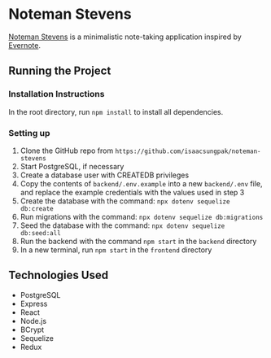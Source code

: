 # Noteman Stevens
[Noteman Stevens](https://noteman-stevens.herokuapp.com/) is a minimalistic note-taking application inspired by [Evernote](https://evernote.com/).

## Running the Project
### Installation Instructions
In the root directory, run `npm install` to install all dependencies.

### Setting up
1. Clone the GitHub repo from `https://github.com/isaacsungpak/noteman-stevens`
2. Start PostgreSQL, if necessary
3. Create a database user with CREATEDB privileges
4. Copy the contents of `backend/.env.example` into a new `backend/.env` file, and replace the example credentials with the values used in step 3
5. Create the database with the command: `npx dotenv sequelize db:create`
6. Run migrations with the command: `npx dotenv sequelize db:migrations`
7. Seed the database with the command: `npx dotenv sequelize db:seed:all`
8. Run the backend with the command `npm start` in the `backend` directory
9. In a new terminal, run `npm start` in the `frontend` directory

## Technologies Used
* PostgreSQL
* Express
* React
* Node.js
* BCrypt
* Sequelize
* Redux
